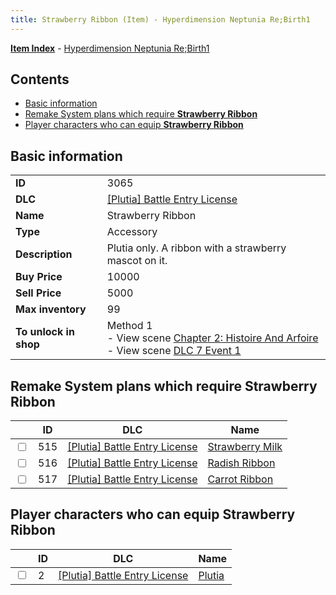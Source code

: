 ```yaml
---
title: Strawberry Ribbon (Item) - Hyperdimension Neptunia Re;Birth1
---
```


[**Item Index**](/neptunia/rb1/item/index.html) - [Hyperdimension Neptunia Re;Birth1](/neptunia/rb1)

## Contents

- [Basic information](#basic-information)
- [Remake System plans which require **Strawberry Ribbon**](#remake-system-plans-which-require-strawberry-ribbon)
- [Player characters who can equip **Strawberry Ribbon**](#player-characters-who-can-equip-strawberry-ribbon)

## Basic information

|   |   |
| -- | -- |
| **ID** | 3065 |
| **DLC** | [[Plutia] Battle Entry License](/neptunia/rb1/dlc/7-plutia.html) |
| **Name** | Strawberry Ribbon |
| **Type** | Accessory |
| **Description** | Plutia only. A ribbon with a strawberry mascot on it. |
| **Buy Price** | 10000 |
| **Sell Price** | 5000 |
| **Max inventory** | 99 |
| **To unlock in shop** | Method 1<br />- View scene [Chapter 2: Histoire And Arfoire](/neptunia/rb1/scene/1-201-chapter-2-histoire-and-arfoire.html)<br />- View scene [DLC 7 Event 1](/neptunia/rb1/scene/7-5010-dlc-7-event-1.html) |


## Remake System plans which require **Strawberry Ribbon**

|    | ID | DLC | Name |
| -- | -- | --- | ---- |
| <input type="checkbox" id="rb1-quest-7-515" class="trackbox" /> | 515 | [[Plutia] Battle Entry License](/neptunia/rb1/dlc/7-plutia.html) | [Strawberry Milk](/neptunia/rb1/quest/7-515-strawberry-milk.html) |
| <input type="checkbox" id="rb1-quest-7-516" class="trackbox" /> | 516 | [[Plutia] Battle Entry License](/neptunia/rb1/dlc/7-plutia.html) | [Radish Ribbon](/neptunia/rb1/quest/7-516-radish-ribbon.html) |
| <input type="checkbox" id="rb1-quest-7-517" class="trackbox" /> | 517 | [[Plutia] Battle Entry License](/neptunia/rb1/dlc/7-plutia.html) | [Carrot Ribbon](/neptunia/rb1/quest/7-517-carrot-ribbon.html) |


## Player characters who can equip **Strawberry Ribbon**

|    | ID | DLC | Name |
| -- | -- | --- | ---- |
| <input type="checkbox" id="rb1-player-7-2" class="trackbox" /> | 2 | [[Plutia] Battle Entry License](/neptunia/rb1/dlc/7-plutia.html) | [Plutia](/neptunia/rb1/player/7-2-plutia.html) |
